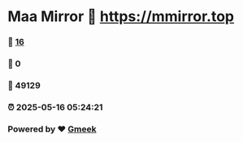 # Maa Mirror :link: https://mmirror.top 
### :page_facing_up: [16](https://mmirror.top/tag.html) 
### :speech_balloon: 0 
### :hibiscus: 49129 
### :alarm_clock: 2025-05-16 05:24:21 
### Powered by :heart: [Gmeek](https://github.com/Meekdai/Gmeek)
